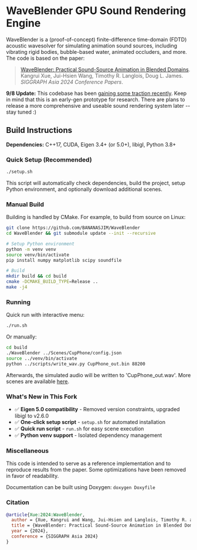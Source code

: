 # WaveBlender GPU Sound Rendering Engine

WaveBlender is a (proof-of-concept) finite-difference time-domain (FDTD) acoustic wavesolver for simulating animation sound sources, including vibrating rigid bodies, bubble-based water, animated occluders, and more. The code is based on the paper:
    
> [WaveBlender: Practical Sound-Source Animation in Blended Domains](https://graphics.stanford.edu/papers/waveblender/). Kangrui Xue, Jui-Hsien Wang, Timothy R. Langlois, Doug L. James. *SIGGRAPH Asia 2024 Conference Papers*. 

**9/8 Update:** This codebase has been [gaining some traction recently](https://www.youtube.com/watch?v=1bS7sHyfi58). Keep in mind that this is an early-gen prototype for research. There are plans to release a more comprehensive and useable sound rendering system later -- stay tuned :)

## Build Instructions

**Dependencies:** C++17, CUDA, Eigen 3.4+ (or 5.0+), libigl, Python 3.8+

### Quick Setup (Recommended)

```bash
./setup.sh
```

This script will automatically check dependencies, build the project, setup Python environment, and optionally download additional scenes.

### Manual Build

Building is handled by CMake. For example, to build from source on Linux:

```bash
git clone https://github.com/BANANASJIM/WaveBlender
cd WaveBlender && git submodule update --init --recursive

# Setup Python environment
python -m venv venv
source venv/bin/activate
pip install numpy matplotlib scipy soundfile

# Build
mkdir build && cd build
cmake -DCMAKE_BUILD_TYPE=Release ..
make -j4
```

### Running

Quick run with interactive menu:
```bash
./run.sh
```

Or manually:
```bash
cd build
./WaveBlender ../Scenes/CupPhone/config.json
source ../venv/bin/activate
python ../scripts/write_wav.py CupPhone_out.bin 88200
```

Afterwards, the simulated audio will be written to 'CupPhone_out.wav'. More scenes are available [here](https://graphics.stanford.edu/papers/waveblender/dataset/).

### What's New in This Fork

- ✅ **Eigen 5.0 compatibility** - Removed version constraints, upgraded libigl to v2.6.0
- ✅ **One-click setup script** - `setup.sh` for automated installation
- ✅ **Quick run script** - `run.sh` for easy scene execution
- ✅ **Python venv support** - Isolated dependency management

### Miscellaneous

This code is intended to serve as a reference implementation and to reproduce results from the paper. Some optimizations have been removed in favor of readability. 

Documentation can be built using Doxygen: `doxygen Doxyfile`

### Citation

```bibtex
@article{Xue:2024:WaveBlender,
  author = {Xue, Kangrui and Wang, Jui-Hsien and Langlois, Timothy R. and James, Doug L.},
  title = {WaveBlender: Practical Sound-Source Animation in Blended Domains},
  year = {2024},
  conference = {SIGGRAPH Asia 2024}
}
```
